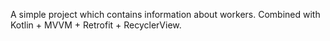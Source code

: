 A simple project which contains information about workers. Combined with Kotlin + MVVM + Retrofit + RecyclerView. 
